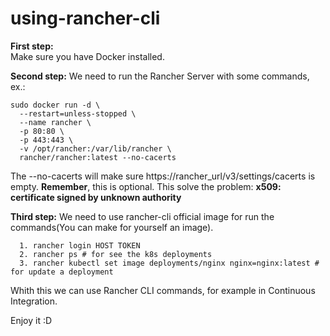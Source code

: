 # using-rancher-cli

**First step:** \
Make sure you have Docker installed.

**Second step:** We need to run the Rancher Server with some commands, ex.:
  
```
sudo docker run -d \
  --restart=unless-stopped \
  --name rancher \
  -p 80:80 \
  -p 443:443 \
  -v /opt/rancher:/var/lib/rancher \
  rancher/rancher:latest --no-cacerts
```
The --no-cacerts will make sure https://rancher_url/v3/settings/cacerts is empty.
**Remember**, this is optional.
This solve the problem: **x509: certificate signed by unknown authority**

**Third step:**
  We need to use rancher-cli official image for run the commands(You can make for yourself an image).
```  
  1. rancher login HOST TOKEN
  2. rancher ps # for see the k8s deployments
  3. rancher kubectl set image deployments/nginx nginx=nginx:latest # for update a deployment
```  
 

Whith this we can use Rancher CLI commands, for example in Continuous Integration.

Enjoy it :D

